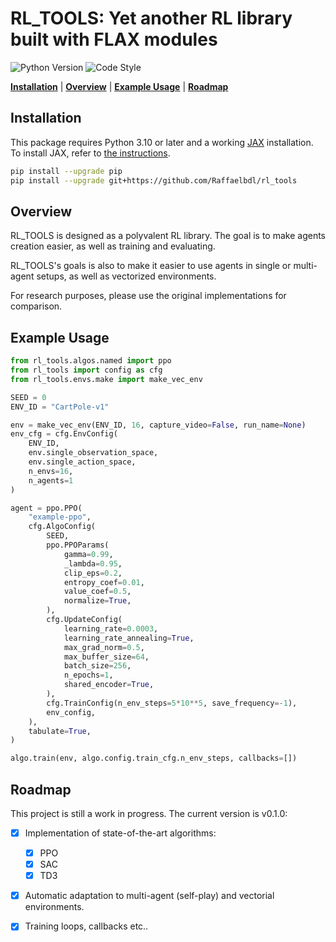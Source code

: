 # RL_TOOLS: Yet another RL library built with FLAX modules

![Python Version](https://img.shields.io/badge/Python->=3.10-blue)
![Code Style](https://img.shields.io/badge/Code_Style-black-black)

[**Installation**](#installation) 
|  [**Overview**](#overview) 
| [**Example Usage**](#example-usage)
| [**Roadmap**](#roadmap)

## Installation
This package requires Python 3.10 or later and a working [JAX](https://github.com/google/jax) installation.
To install JAX, refer to [the instructions](https://github.com/google/jax#installation).

```bash
pip install --upgrade pip
pip install --upgrade git+https://github.com/Raffaelbdl/rl_tools
```

## Overview

RL_TOOLS is designed as a polyvalent RL library. The goal is to make agents creation easier, as well as training and evaluating. 

RL_TOOLS's goals is also to make it easier to use agents in single or multi-agent setups, as well as vectorized environments.

For research purposes, please use the original implementations for comparison. 


## Example Usage
```python
from rl_tools.algos.named import ppo
from rl_tools import config as cfg
from rl_tools.envs.make import make_vec_env

SEED = 0
ENV_ID = "CartPole-v1"

env = make_vec_env(ENV_ID, 16, capture_video=False, run_name=None)
env_cfg = cfg.EnvConfig(
    ENV_ID, 
    env.single_observation_space, 
    env.single_action_space, 
    n_envs=16, 
    n_agents=1
)

agent = ppo.PPO(
    "example-ppo",
    cfg.AlgoConfig(
        SEED,
        ppo.PPOParams(
            gamma=0.99,
            _lambda=0.95,
            clip_eps=0.2,
            entropy_coef=0.01,
            value_coef=0.5,
            normalize=True,
        ),
        cfg.UpdateConfig(
            learning_rate=0.0003,
            learning_rate_annealing=True,
            max_grad_norm=0.5,
            max_buffer_size=64,
            batch_size=256,
            n_epochs=1,
            shared_encoder=True,
        ),
        cfg.TrainConfig(n_env_steps=5*10**5, save_frequency=-1),
        env_config,
    ),
    tabulate=True,
)

algo.train(env, algo.config.train_cfg.n_env_steps, callbacks=[])
```

## Roadmap

This project is still a work in progress. The current version is v0.1.0:
- [x] Implementation of state-of-the-art algorithms:
    - [x] PPO 
    - [x] SAC
    - [x] TD3
- [x] Automatic adaptation to multi-agent (self-play) and vectorial environments. 
- [x] Training loops, callbacks etc..


